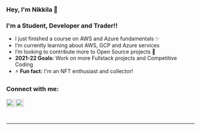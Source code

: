### Hey, I'm Nikkila 👋
<h3>I'm a Student, Developer and Trader!!</h3>

- I just finished a course on AWS and Azure fundamentals :sparkles:
- I’m currently learning about AWS, GCP and Azure services 
- I’m looking to contribute more to Open Source projects 🌱
- <b>2021-22 Goals:</b> Work on more Fullstack projects and Competitive Coding
- ⚡ <b>Fun fact:</b> I'm an NFT enthusiast and collector! 

### Connect with me:

[<img align="left" alt="Nikkila | Twitter" width="22px" src="https://cdn.jsdelivr.net/npm/simple-icons@v3/icons/twitter.svg" />][twitter]
[<img align="left" alt="Nikkila | LinkedIn" width="22px" src="https://cdn.jsdelivr.net/npm/simple-icons@v3/icons/linkedin.svg" />][linkedin]

<br />
<br />
<br />

---



</details>



[twitter]: https://twitter.com/nikkilaprakash?s=09
[linkedin]: https://www.linkedin.com/in/nikkila-prakash-47352418b/
